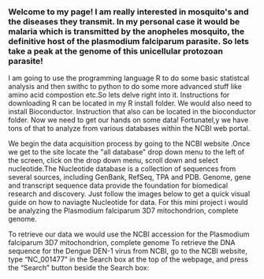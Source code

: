 

### Welcome to my page! I am really interested in mosquito's and the diseases they transmit. In my personal case it would be malaria which is transmitted by the anopheles mosquito, the definitive host of the plasmodium falciparum parasite. So lets take a peak at the genome of this unicellular protozoan parasite!

I am going to use the programming language R to do some basic statistcal analysis and then swithc to python to do some more advanced stuff like amino acid compostion etc.So lets delve right into it. Instructions for downloading R can be located in my R install folder. We would also need to install Bioconductor. Instruction that also can be located in the bioconductor folder. Now we need to get our hands on some data! Fortunatel,y we have tons of that to analyze from various databases within the NCBI web portal.

We begin the data acquisition process by going to the NCBI website [](https://www.ncbi.nlm.nih.gov).Once we get to the site locate the "all database" drop down menu to the left of the screen, click on the drop down menu, scroll down and select nucleotide.The Nucleotide database is a collection of sequences from several sources, including GenBank, RefSeq, TPA and PDB. Genome, gene and transcript sequence data provide the foundation for biomedical research and discovery.
 Just follow the images below to get a quick visual guide on how to naviagte Nucleotide for data. For this mini project i would be analyzing the Plasmodium falciparum 3D7 mitochondrion, complete genome. 
 
 To retrieve our data we would use the NCBI accession for the Plasmodium falciparum 3D7 mitochondrion, complete genome To retrieve the DNA sequence for the Dengue DEN-1 virus from NCBI, go to the NCBI website, type “NC_001477” in the Search box at the top of the webpage, and press the “Search” button beside the Search box: 

